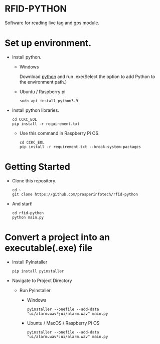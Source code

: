 # RFID-PYTHON
Software for reading live tag and gps module.

# Set up environment.

- Install python.

  - Windows

    Download [python](https://www.python.org/ftp/python/3.9.13/python-3.9.13-amd64.exe) and run .exe(Select the option to add Python to the environment path.)
  
  - Ubuntu / Raspberry pi
  
    ```shell
    sudo apt install python3.9
    ```
    
- Install python libraries.

    ```shell
    cd CCKC_EOL
    pip install -r requirement.txt
    ```

  - Use this command in Raspberry Pi OS.

    ```shell
    cd CCKC_EOL
    pip install -r requirement.txt --break-system-packages
    ```


# Getting Started

- Clone this repository.

    ```shell
    cd ~
    git clone https://github.com/prosperinfotech/rfid-python
    ```

- And start!

    ```shell
    cd rfid-python
    python main.py
    ```

# Convert a project into an executable(.exe) file

- Install PyInstaller

    ```shell
    pip install pyinstaller
    ```
  
- Navigate to Project Directory

  - Run PyInstaller

    - Windows

      ```shell
      pyinstaller --onefile --add-data "ui/alarm.wav*;ui/alarm.wav" main.py  
      ```
      
    - Ubuntu / MacOS / Raspberry Pi OS
    
      ```shell
      pyinstaller --onefile --add-data "ui/alarm.wav*:ui/alarm.wav" main.py  
      ```
      
  